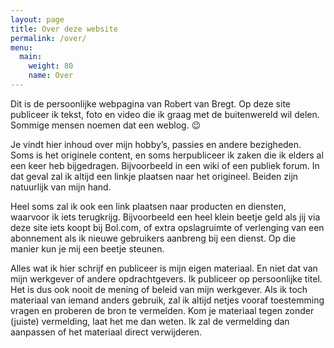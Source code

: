 ```yaml
---
layout: page
title: Over deze website
permalink: /over/
menu:
  main:
    weight: 80
    name: Over
---
```

Dit is de persoonlijke webpagina van Robert van Bregt. Op deze site publiceer ik tekst, foto en video die ik graag met de buitenwereld wil delen. Sommige mensen noemen dat een weblog. 😉

Je vindt hier inhoud over mijn hobby’s, passies en andere bezigheden. Soms is het originele content, en soms herpubliceer ik zaken die ik elders al een keer heb bijgedragen. Bijvoorbeeld in een wiki of een publiek forum. In dat geval zal ik altijd een linkje plaatsen naar het origineel. Beiden zijn natuurlijk van mijn hand.

Heel soms zal ik ook een link plaatsen naar producten en diensten, waarvoor ik iets terugkrijg. Bijvoorbeeld een heel klein beetje geld als jij via deze site iets koopt bij Bol.com, of extra opslagruimte of verlenging van een abonnement als ik nieuwe gebruikers aanbreng bij een dienst. Op die manier kun je mij een beetje steunen.

Alles wat ik hier schrijf en publiceer is mijn eigen materiaal. En niet dat van mijn werkgever of andere opdrachtgevers. Ik publiceer op persoonlijke titel. Het is dus ook nooit de mening of beleid van mijn werkgever. Als ik toch materiaal van iemand anders gebruik, zal ik altijd netjes vooraf toestemming vragen en proberen de bron te vermelden. Kom je materiaal tegen zonder (juiste) vermelding, laat het me dan weten. Ik zal de vermelding dan aanpassen of het materiaal direct verwijderen.
